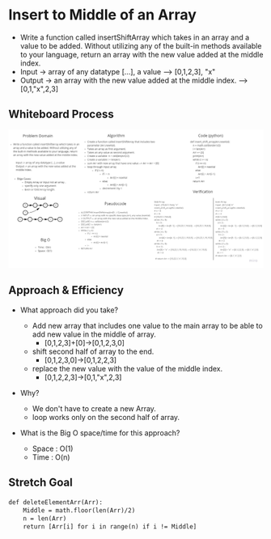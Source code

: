 # Insert to Middle of an Array
- Write a function called insertShiftArray which takes in an array and a value to be added. Without utilizing any of the built-in methods available to your language, return an array with the new value added at the middle index.
- Input -> array of any datatype [...], a value --> [0,1,2,3], "x"
- Output -> an array with the new value added at the middle index. --> [0,1,"x",2,3]

## Whiteboard Process
![insert_shift_Array](./insert_shift_Array.jpg)

## Approach & Efficiency
- What approach did you take?
    - Add new array that includes one value to the main array to be able to add new value in the middle of array.
        - [0,1,2,3]+[0]->[0,1,2,3,0]
    - shift second half of array to the end.
        - [0,1,2,3,0]->[0,1,2,2,3]
    - replace the new value with the value of the middle index.
        - [0,1,2,2,3]->[0,1,"x",2,3]

- Why?
    - We don't have to create a new Array.
    - loop works only on the second half of array.

- What is the Big O space/time for this approach?
    - Space : O(1)
    - Time : O(n)

## Stretch Goal

    def deleteElementArr(Arr):
        Middle = math.floor(len(Arr)/2)
        n = len(Arr)
        return [Arr[i] for i in range(n) if i != Middle]